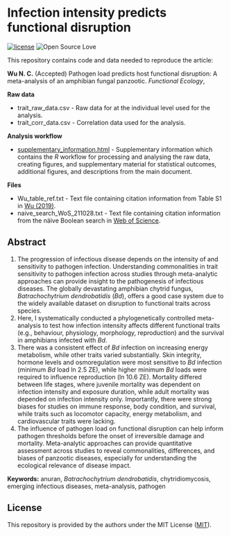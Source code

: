 # Infection intensity predicts functional disruption
[![license](https://img.shields.io/badge/license-MIT%20+%20file%20LICENSE-lightgrey.svg)](https://choosealicense.com/)
![Open Source
Love](https://badges.frapsoft.com/os/v2/open-source.svg?v=103)

This repository contains code and data needed to reproduce the article:

**Wu N. C.** (Accepted) Pathogen load predicts host functional disruption: A meta-analysis of an amphibian fungal panzootic. *Functional Ecology*,

**Raw data**
- trait_raw_data.csv - Raw data for at the individual level used for the analysis.
- trait_corr_data.csv - Correlation data used for the analysis.

**Analysis workflow**
- [supplementary_information.html](https://nicholaswunz.github.io/chytrid-meta-analysis/supplementary_information.html) - Supplementary information which contains the *R* workflow for processing and analysing the raw data, creating figures, and supplementary material for statistical outcomes, additional figures, and descriptions from the main document.

**Files**
- Wu_table_ref.txt - Text file containing citation information from Table S1 in [Wu (2019)](https://espace.library.uq.edu.au/view/UQ:39c96d7).
- naive_search_WoS_211028.txt - Text file containing citation information from the näive Boolean search in [Web of Science](https://www.webofscience.com/wos/woscc/basic-search).

## Abstract
1. The progression of infectious disease depends on the intensity of and sensitivity to pathogen infection. Understanding commonalities in trait sensitivity to pathogen infection across studies through meta-analytic approaches can provide insight to the pathogenesis of infectious diseases. The globally devastating amphibian chytrid fungus, *Batrachochytrium dendrobatidis* (*Bd*), offers a good case system due to the widely available dataset on disruption to functional traits across species.  
2. Here, I systematically conducted a phylogenetically controlled meta-analysis to test how infection intensity affects different functional traits (e.g., behaviour, physiology, morphology, reproduction) and the survival in amphibians infected with *Bd*.  
3. There was a consistent effect of *Bd* infection on increasing energy metabolism, while other traits varied substantially. Skin integrity, hormone levels and osmoregulation were most sensitive to *Bd* infection (minimum *Bd* load ln 2.5 ZE), while higher minimum *Bd* loads were required to influence reproduction (ln 10.6 ZE). Mortality differed between life stages, where juvenile mortality was dependent on infection intensity and exposure duration, while adult mortality was depended on infection intensity only. Importantly, there were strong biases for studies on immune response, body condition, and survival, while traits such as locomotor capacity, energy metabolism, and cardiovascular traits were lacking.  
4. The influence of pathogen load on functional disruption can help inform pathogen thresholds before the onset of irreversible damage and mortality. Meta-analytic approaches can provide quantitative assessment across studies to reveal commonalities, differences, and biases of panzootic diseases, especially for understanding the ecological relevance of disease impact.  

**Keywords:** anuran, *Batrachochytrium dendrobatidis*, chytridiomycosis, emerging infectious diseases, meta-analysis, pathogen

## License
This repository is provided by the authors under the MIT License ([MIT](http://opensource.org/licenses/MIT)).
